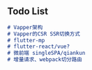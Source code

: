## Todo List
```md
# Vapper架构
# Vapper的CSR SSR切换方式
# flutter-mp
# flutter-react/vue?
# 微前端 singleSPA/qiankun
# 增量请求、webpack切分路由
```